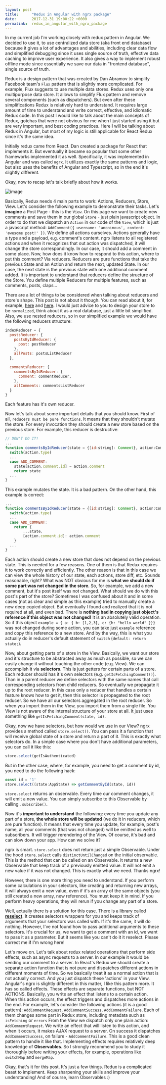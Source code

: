 ```yaml
---
layout: post
title:      "Redux in Angular with ngrx package"
date:       2017-12-31 19:00:22 +0000
permalink:  redux_in_angular_with_ngrx_package
---
```



In my current job I'm working closely with redux pattern in Angular. We decided to use it, to use centralized data store (aka front end database) because it gives a lot of advantages and abilities, including clear data flow and simplified debugging since it uses single source of truth, effective data caching to improve user experience. It also gives a way to implement robust offline mode since essentially we save our data in "frontend database", single source of truth. 

Redux is a design pattern that was created by Dan Abramov to simplify Facebook team's `Flux` pattern that is slightly more complicated. For example, Flux suggests to use multiple data stores. Redux uses only one multipurpose data store. It allows to simplify Flux pattern and remove several components (such as dispatchers). But even after these simplifications Redux is relatively hard to understand. It requires large amount of time to understand and write correct, effective, and idiomatic Redux code. In this post I would like to talk about the main concepts of Redux, gotchas that were not obvious for me when I just started using it but are very important, and best coding practices. Here I will be talking about Redux in Angular, but most of my logic is still applicable for React Redux since it's the same idea.

Initially redux came from React. Dan created a package for React that implements it. But eventually it became so popular that some other frameworks implemented it as well. Specifically, it was implemented in Angular and was called `ngrx`. It utilizes exactly the same patterns and logic, but also uses the benefits of Angular and Typescript, so in the end it's slightly different.

Okay, now to recap let's talk briefly about how it works. 

![image](https://s3.amazonaws.com/my-docs-bucket/redux.png)

Basically, Redux needs 4 main parts to work: Actions, Reducers, Store, View. Let's consider the following example to demonstrate their tasks. Let's **imagine** a Post Page - this is the `View`. On this page we want to create new comments and save them in our global `Store` - just plain javascript object. In order to do that we dispatch an `Action` in our code of the `View`, which is just a javascript method: `AddComment({ username: 'anonimous', content: 'awesome post!' })`. We define all actions ourselves. Actions generally have a type and a payload, e.g. comment's content.  ngrx listens to all registered actions and when it recognizes that out action was dispatched, it will change the store correspondingly. In our case, it should add a comment in some place. Now, how does it know how to respond to this action, where to put this comment? Via reducers. Reducers are pure functions that take the previous State and an Action and return the next, updated State. In our case, the next state is the previous state with one additional comment added. It is important to understand that reducers define the structure of the Store. You define multiple Reducers for multiple features, such as comments, posts, claps...

There are a lot of things to be considered when talking about reducers and store's shape. This post is not about it though. You can read about it, for example, [here](https://redux.js.org/docs/basics/Reducers.html) and [here](https://redux.js.org/docs/recipes/reducers/NormalizingStateShape.html). I would just advice to you to design your store to be `normalized`, think about it as a real database, just a little bit simplified. Also, we use nested reducers, so in our simplified example we would have the following reducers structure:

```javascript
indexReducer = {
  postsReducer: {
    postsByIdReducer: {
      post: postReducer
    },
    allPosts: postsListReducer
  },
  
  commentsReducer: {
    commentsByIdReducer: {
      comment: commentReducer,
    },
    allComments: commentsListReducer
  }
}
```

Each feature has it's own reducer.

Now let's talk about some important details that you should know. First of all, `reducers must be pure functions`. It means that they shouldn't mutate the store. For every invocation they should create a new store based on the previous store. For example, this reducer is destructive:

```javascript
// DON'T DO IT!
...
function commentsByIdReducer(state = {[id:string]: Comment}, action:CommentsActions) {
  switch(action.type)
  ...
  case ADD_COMMENT:
    state[action.comment.id] = action.comment
    return state
  ...
}
```

This example mutates the state. It is a bad pattern. On the other hand, this example is correct:

```javascript
...
function commentsByIdReducer(state = {[id:string]: Comment}, action:CommentsActions) {
  switch(action.type)
  ...
  case ADD_COMMENT:
    return {
        ...state,
        [action.comment.id]: action.comment
    }
  ...
}
```

Each action should create a new store that does not depend on the previous state. This is needed for a few reasons. One of them is that Redux requires it to work correctly and efficiently. The other reason is that in this case we can view the whole history of our state, each actions, store diff, etc. Sounds reasonable, right? What was NOT obvious for me is **what we should do if some part was not changed in the store**. So, for example, we add a new comment, but it's post itself was not changed. What should we do with this post's part of the store? Sometimes I was confused about it and in some cases (not as clear and simple as this example) tried to manually create a new deep copied object. But eventually I found and realized that it is not required at all, and even bad. There is **nothing bad in copying just object's reference if this object was not changed!** It is an absolutely valid operation. So if this object `example = { a: { b: [1,2,3], c: {h: "hello world" }}}` was not changed during some action, you can take just `example` reference and copy this reference to a new store. And by the way, this is what you actually do in reducer's default statement of `switch` (`default: return state;`).

Now, about getting parts of a store in the View. Basically, we want our store and it's structure to be abstracted away as much as possible, so we can easily change it without touching the other code (e.g. View). We can accomplish it via **selectors**. This is just getters for certain parts of a store. Each reducer should has it's own selectors (e.g. `getIsFetchingComment()`). Than in a parent reducer we define selectors with the same names that call corresponding selectors from child reducers. So eventually we propagate it up to the root reducer. In this case only a reducer that handles a certain feature knows how to get it, then this selector is propagated to the root reducer. So we have all our selectors aggregated in the root reducer. So when you import them in the View, you import them from a single file. You View is not aware of the internal structure of your store at all. It just uses something like `getIsFetchingComment(state, id)`.

Okay, now we have selectors, but how would we use in our View? ngrx provides a method called `store.select()`. You can pass it a function that will receive global state of a store and return a part of it. This is exactly what selectors do. In a simple case where you don't have additional parameters, you can call it like this:

```javascript
store.select(getIsAuthenticated)
```

But in the other case, where, for example, you need to get a comment by id, you need to do the following hack:

```javascript
const id = '1'
store.select((state:AppState) => getCommentById(state, id))
```

`store.select` returns an observable. Every time our comment changes, it will emit a new value. You can simply subscribe to this Observable by calling `.subscribe()`.

Now it's **important to understand** the following: every time you update any part of a store, **the whole store will be updated** (we do it in reducers, which are pure function). It means that every time you update, for example, post's name, all your comments (that was not changed) will be emitted as well to subscribers. It will trigger rerendering of the View. Of course, it's bad and can slow down your app. How can we solve it?

ngrx is smart. `store.select` does not return just a simple Observable. Under the hood `store.select` calls `distinctUntilChanged` on the initial observable. This is the method that can be called on an Observable. It returns a new Observable that keep track of a previously emitted value. It will not emit a new value if it was not changed. This is exactly what we need. Thanks ngrx!

However, there is one more thing you need to understand. If you perform some calculations in your selectors, like creating and returning new arrays, it will always emit a new value, even if it's an array of the same objects (you still created a new array, new reference). You must keep it in mind. If you perform heavy operations, they will rerun if you change any part of a store.

Well, actually there is a solution for this case. There is a library called **[reselect](https://github.com/ngrx/platform/blob/master/docs/store/selectors.md)**. It creates selectors wrappers for you and keeps track of arguments that your selectors was called with. If it's the same, it will do nothing. However, I've not found how to pass additional arguments to these selectors. It's crucial for us, we want to get a comment with an id, we want to pass it as a parameter. But it seems like you can't do it it reselect. Please correct me if I'm wrong here!

Let's move on.  Let's talk about redux related operations that perform side effects, such as async requests to a server. In our example it would be sending our comment to a server. In React's Redux we should create a separate action function that is not pure and dispatches different actions in different moments of time. So we basically treat it as a normal action that is not actually correct. And you just dispatch these 'actions' in your View. Angular's ngrx is slightly different in this matter, I like this pattern more. It has so called effects. These effects are separate functions, but NOT ACTIONS. Basically, you write an effect that listens to a certain action. When this action occurs, the effect triggers and dispatches more actions in the end. For example, let's consider the following actions (it is a good pattern): `AddCommentRequest`, `AddCommentSuccess`, `AddCommentFailure`. Each of them changes some part in Redux store, including metadata such as `isFetching` or `errors` From the View we dispatch only one plain action: `AddCommentRequest`. We write an effect that will listen to this action, and when it occurs, it makes AJAX request to a server. On success it dispatches `AddCommentSuccess`, on failure - `AddCommentFailure`. This is a good clean pattern to handle it like that. Implementing effects requires relatively deep knowledge of **Observables**. So I strongly recommend you to study it thoroughly before writing your effects, for example, operations like `switchMap` and `mergeMap`.

Okay, that's it for this post. It's just a few things. Redux is a complicated beast to implement. Keep sharpening your skills and improve your understanding! And of course, learn Observables :)




